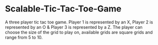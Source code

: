 # Scalable-Tic-Tac-Toe-Game
A three player tic tac toe game.  Player 1 is represented by an X, Player 2 is represented by an O & Player 3 is represented by a Z.  The player can choose the size of the grid to play on, available grids are square grids and range from 5 to 10.
